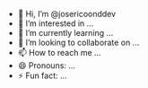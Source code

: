- 👋 Hi, I’m @josericoonddev
- 👀 I’m interested in ...
- 🌱 I’m currently learning ...
- 💞️ I’m looking to collaborate on ...
- 📫 How to reach me ...
- 😄 Pronouns: ...
- ⚡ Fun fact: ...

<!---
josericoonddev/josericoonddev is a ✨ special ✨ repository because its `README.md` (this file) appears on your GitHub profile.
You can click the Preview link to take a look at your changes.
--->
